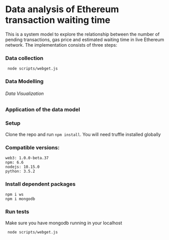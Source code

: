 # Data analysis of Ethereum transaction waiting time

This is a system model to explore the relationship between the number of pending transactions, gas price and estimated waiting time in live Ethereum network.  The implementation consists of three steps:

### Data collection
```
 node scripts/webget.js
```
### Data Modelling
###### Data Visualization


### Application of the data model



### Setup
Clone the repo and run `npm install`. You will need truffle installed globally

### Compatible versions:
```
web3: 1.0.0-beta.37
npm: 6.6
nodejs: 10.15.0
python: 3.5.2
```
### Install dependent packages
```
npm i ws
npm i mongodb
````

### Run tests
Make sure you have mongodb running in your localhost
```
 node scripts/webget.js
```


